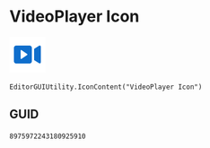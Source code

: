 # VideoPlayer Icon
![](/img/VideoPlayer%20Icon.png)

``` CSharp
EditorGUIUtility.IconContent("VideoPlayer Icon")
```
## GUID
```
8975972243180925910
```

